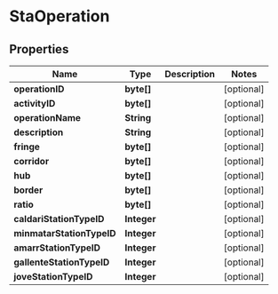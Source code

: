 
# StaOperation

## Properties
Name | Type | Description | Notes
------------ | ------------- | ------------- | -------------
**operationID** | **byte[]** |  |  [optional]
**activityID** | **byte[]** |  |  [optional]
**operationName** | **String** |  |  [optional]
**description** | **String** |  |  [optional]
**fringe** | **byte[]** |  |  [optional]
**corridor** | **byte[]** |  |  [optional]
**hub** | **byte[]** |  |  [optional]
**border** | **byte[]** |  |  [optional]
**ratio** | **byte[]** |  |  [optional]
**caldariStationTypeID** | **Integer** |  |  [optional]
**minmatarStationTypeID** | **Integer** |  |  [optional]
**amarrStationTypeID** | **Integer** |  |  [optional]
**gallenteStationTypeID** | **Integer** |  |  [optional]
**joveStationTypeID** | **Integer** |  |  [optional]



